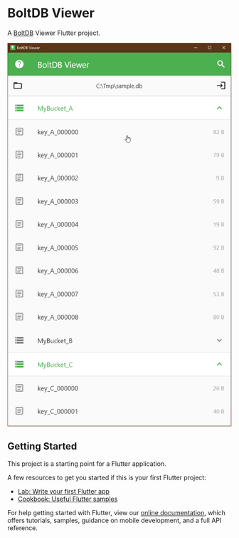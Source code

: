# BoltDB Viewer

A [BoltDB](https://github.com/etcd-io/bbolt) Viewer Flutter project.

![BoltDB Viewer](https://raw.githubusercontent.com/zc310/rich_boltdb/master/assets/windows.png)

## Getting Started

This project is a starting point for a Flutter application.

A few resources to get you started if this is your first Flutter project:

- [Lab: Write your first Flutter app](https://flutter.dev/docs/get-started/codelab)
- [Cookbook: Useful Flutter samples](https://flutter.dev/docs/cookbook)

For help getting started with Flutter, view our
[online documentation](https://flutter.dev/docs), which offers tutorials,
samples, guidance on mobile development, and a full API reference.
